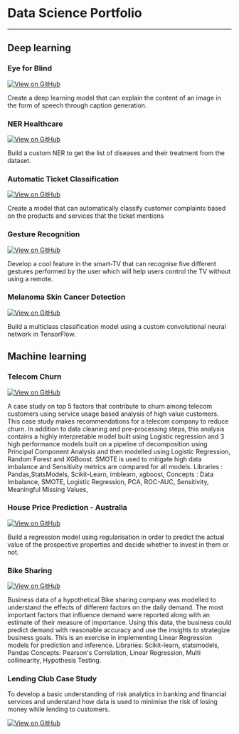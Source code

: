 # Data Science Portfolio
---
## Deep learning

### Eye for Blind

[![View on GitHub](https://img.shields.io/badge/GitHub-View_on_GitHub-blue?logo=GitHub)](https://github.com/ML-nikhil-sharma/Eye-For-Blind)

Create a deep learning model that can explain the content of an image in the form of speech through caption generation.

### NER Healthcare

[![View on GitHub](https://img.shields.io/badge/GitHub-View_on_GitHub-blue?logo=GitHub)](https://github.com/nickel-sharma/NER-Healthcare)

Build a custom NER to get the list of diseases and their treatment from the dataset.

### Automatic Ticket Classification

[![View on GitHub](https://img.shields.io/badge/GitHub-View_on_GitHub-blue?logo=GitHub)](https://github.com/nickel-sharma/Automatic-Ticket-Classification)

Create a model that can automatically classify customer complaints based on the products and services that the ticket mentions

### Gesture Recognition

[![View on GitHub](https://img.shields.io/badge/GitHub-View_on_GitHub-blue?logo=GitHub)](https://github.com/nickel-sharma/Gesture-Recognition)

Develop a cool feature in the smart-TV that can recognise five different gestures performed by the user which will help users control the TV without using a remote.

### Melanoma Skin Cancer Detection

[![View on GitHub](https://img.shields.io/badge/GitHub-View_on_GitHub-blue?logo=GitHub)](https://github.com/nickel-sharma/Melanoma-SkinCancer-Detection)

Build a multiclass classification model using a custom convolutional neural network in TensorFlow.

## Machine learning


### Telecom Churn

[![View on GitHub](https://img.shields.io/badge/GitHub-View_on_GitHub-blue?logo=GitHub)](https://github.com/nickel-sharma/Telecom-Churn)

A case study on top 5 factors that contribute to churn among telecom customers using service usage based analysis of high value customers. This case study makes recommendations for a telecom company to reduce churn. In addition to data cleaning and pre-processing steps, this analysis contains a highly interpretable model built using Logistic regression and 3 high performance models built on a pipeline of decomposition using Principal Component Analysis and then modelled using Logistic Regression, Random Forest and XGBoost. SMOTE is used to mitigate high data imbalance and Sensitivity metrics are compared for all models.
Libraries : Pandas,StatsModels, Scikit-Learn, imblearn, xgboost,
Concepts : Data Imbalance, SMOTE, Logistic Regression, PCA, ROC-AUC, Sensitivity, Meaningful Missing Values,

### House Price Prediction - Australia

[![View on GitHub](https://img.shields.io/badge/GitHub-View_on_GitHub-blue?logo=GitHub)](https://github.com/nickel-sharma/House-Price-Prediction-Australia)

Build a regression model using regularisation in order to predict the actual value of the prospective properties and decide whether to invest in them or not.

### Bike Sharing

[![View on GitHub](https://img.shields.io/badge/GitHub-View_on_GitHub-blue?logo=GitHub)](https://github.com/nickel-sharma/Bike-Sharing-Assignment)

Business data of a hypothetical Bike sharing company was modelled to understand the effects of different factors on the daily demand. The most important factors that influence demand were reported along with an estimate of their measure of importance. Using this data, the business could predict demand with reasonable accuracy and use the insights to strategize business goals. This is an exercise in implementing Linear Regression models for prediction and inference.
Libraries: Scikit-learn, statsmodels, Pandas
Concepts: Pearson's Correlation, Linear Regression, Multi collinearity, Hypothesis Testing.

### Lending Club Case Study

To develop a basic understanding of risk analytics in banking and financial services and understand how data is used to minimise the risk of losing money while lending to customers.

[![View on GitHub](https://img.shields.io/badge/GitHub-View_on_GitHub-blue?logo=GitHub)](https://github.com/nickel-sharma/Lending-Club-Case-Study-Upgrad)
